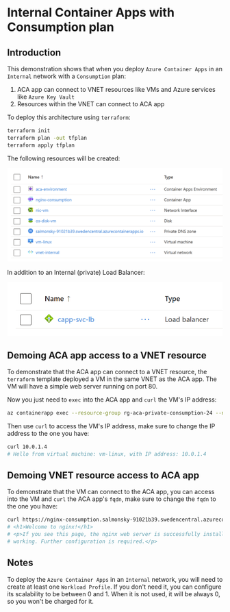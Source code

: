# Internal Container Apps with Consumption plan


## Introduction

This demonstration shows that when you deploy `Azure Container Apps` in an `Internal` network with a `Consumption` plan:
1) ACA app can connect to VNET resources like VMs and Azure services like `Azure Key Vault`
2) Resources within the VNET can connect to ACA app

To deploy this architecture using `terraform`:

```sh
terraform init
terraform plan -out tfplan
terraform apply tfplan
```

The following resources will be created:

![](images/resources.png)

In addition to an Internal (private) Load Balancer:

![](images/ilb.png)

## Demoing ACA app access to a VNET resource

To demonstrate that the ACA app can connect to a VNET resource, the `terraform` template deployed a VM in the same VNET as the ACA app. The VM will have a simple web server running on port 80.

Now you just need to `exec` into the ACA app and `curl` the VM's IP address:

```sh
az containerapp exec --resource-group rg-aca-private-consumption-24 --name nginx-consumption --command "/bin/bash"
```

Then use `curl` to access the VM's IP address, make sure to change the IP address to the one you have:

```sh
curl 10.0.1.4
# Hello from virtual machine: vm-linux, with IP address: 10.0.1.4
```

## Demoing VNET resource access to ACA app

To demonstrate that the VM can connect to the ACA app, you can access into the VM and `curl` the ACA app's `fqdn`, make sure to change the `fqdn` to the one you have:

```sh
curl https://nginx-consumption.salmonsky-91021b39.swedencentral.azurecontainerapps.io
# <h1>Welcome to nginx!</h1>
# <p>If you see this page, the nginx web server is successfully installed and
# working. Further configuration is required.</p>
```


## Notes

To deploy the `Azure Container Apps` in an `Internal` network, you will need to create at least one `Workload Profile`. If you don't need it, you can configure its scalability to be between 0 and 1. When it is not used, it will be always 0, so you won't be charged for it.